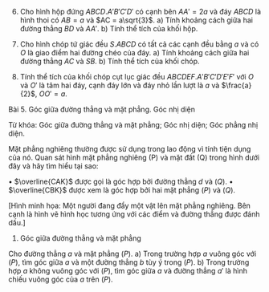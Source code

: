 6. Cho hình hộp đứng $ABCD.A'B'C'D'$ có cạnh bên $AA' = 2a$ và đáy $ABCD$ là hình thoi có $AB = a$ và $AC = a\sqrt{3}$.
a) Tính khoảng cách giữa hai đường thẳng $BD$ và $AA'$.
b) Tính thể tích của khối hộp.

7. Cho hình chóp tứ giác đều $S.ABCD$ có tất cả các cạnh đều bằng $a$ và có $O$ là giao điểm hai đường chéo của đáy.
a) Tính khoảng cách giữa hai đường thẳng $AC$ và $SB$.
b) Tính thể tích của khối chóp.

8. Tính thể tích của khối chóp cụt lục giác đều $ABCDEF.A'B'C'D'E'F'$ với $O$ và $O'$ là tâm hai đáy, cạnh đáy lớn và đáy nhỏ lần lượt là $a$ và $\frac{a}{2}$, $OO' = a$.

Bài 5. Góc giữa đường thẳng và mặt phẳng. Góc nhị diện

Từ khóa: Góc giữa đường thẳng và mặt phẳng;
Góc nhị diện; Góc phẳng nhị diện.

Mặt phẳng nghiêng thường được sử dụng trong lao động vì tính tiện dụng của nó. Quan sát hình mặt phẳng nghiêng (P) và mặt đất (Q) trong hình dưới đây và hãy tìm hiểu tại sao:

• $\overline{CAK}$ được gọi là góc hợp bởi đường thẳng $d$ và $(Q)$.
• $\overline{CBK}$ được xem là góc hợp bởi hai mặt phẳng $(P)$ và $(Q)$.

[Hình minh họa: Một người đang đẩy một vật lên mặt phẳng nghiêng. Bên cạnh là hình vẽ hình học tương ứng với các điểm và đường thẳng được đánh dấu.]

1. Góc giữa đường thẳng và mặt phẳng

Cho đường thẳng $a$ và mặt phẳng $(P)$.
a) Trong trường hợp $a$ vuông góc với $(P)$, tìm góc giữa $a$ và một đường thẳng $b$ tùy ý trong $(P)$.
b) Trong trường hợp $a$ không vuông góc với $(P)$, tìm góc giữa $a$ và đường thẳng $a'$ là hình chiếu vuông góc của $a$ trên $(P)$.